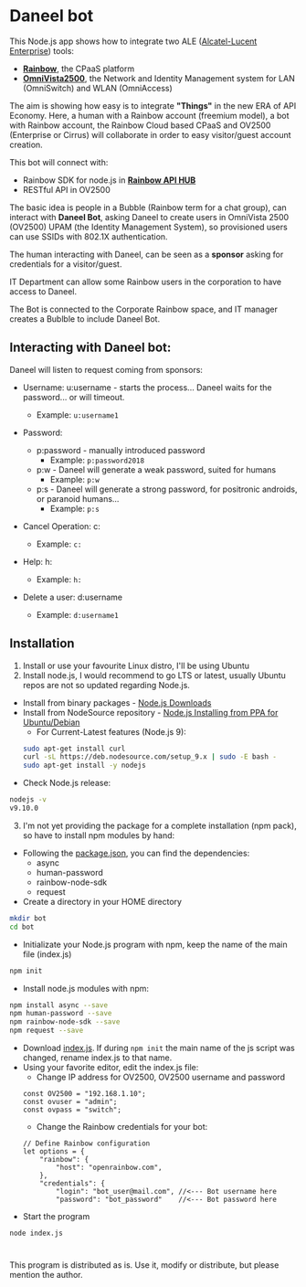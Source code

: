 # Daneel bot

This Node.js app shows how to integrate two ALE ([Alcatel-Lucent Enterprise](https://www.al-enterprise.com/)) tools:
- [**Rainbow**](https://www.openrainbow.com/), the CPaaS platform
- [**OmniVista2500**](https://www.al-enterprise.com/en/products/network-management-security/omnivista-2500-network-management-system), the Network and Identity Management system for LAN (OmniSwitch) and WLAN (OmniAccess)

The aim is showing how easy is to integrate **"Things"** in the new ERA of API Economy. Here, a human with a Rainbow account (freemium model), a bot with Rainbow account, the Rainbow Cloud based CPaaS and OV2500 (Enterprise or Cirrus) will collaborate in order to easy visitor/guest account creation.

This bot will connect with:
- Rainbow SDK for node.js in [**Rainbow API HUB**](https://api.openrainbow.com/#/)
- RESTful API in OV2500

The basic idea is people in a Bubble (Rainbow term for a chat group), can interact with **Daneel Bot**, asking Daneel to create users in OmniVista 2500 (OV2500) UPAM (the Identity Management System), so provisioned users can use SSIDs with 802.1X authentication.

The human interacting with Daneel, can be seen as a **sponsor** asking for credentials for a visitor/guest.

IT Department can allow some Rainbow users in the corporation to have access to Daneel.

The Bot is connected to the Corporate Rainbow space, and IT manager creates a Bublble to include Daneel Bot.

## Interacting with Daneel bot:

Daneel will listen to request coming from sponsors:

- Username: u:username - starts the process... Daneel waits for the password... or will timeout.
  - Example: `u:username1`

- Password: 
  - p:password - manually introduced password
    - Example: `p:password2018`
  - p:w - Daneel will generate a weak password, suited for humans
    - Example: `p:w`
  - p:s - Daneel will generate a strong password, for positronic androids, or paranoid humans...
    - Example: `p:s`

- Cancel Operation: c:
  - Example: `c:`

- Help: h:
  - Example: `h:`

- Delete a user: d:username
  - Example: `d:username1`

## Installation

1. Install or use your favourite Linux distro, I'll be using Ubuntu
2. Install node.js, I would recommend to go LTS or latest, usually Ubuntu repos are not so updated regarding Node.js.
  - Install from binary packages - [Node.js Downloads](https://nodejs.org/en/download/)
  - Install from NodeSource repository - [Node.js Installing from PPA for Ubuntu/Debian](https://nodejs.org/en/download/package-manager/#debian-and-ubuntu-based-linux-distributions)
    * For Current-Latest features (Node.js 9):
    ```bash
    sudo apt-get install curl
    curl -sL https://deb.nodesource.com/setup_9.x | sudo -E bash -
    sudo apt-get install -y nodejs
    ```
  - Check Node.js release:
  ```bash
  nodejs -v
  v9.10.0
  ```
3. I'm not yet providing the package for a complete installation (npm pack), so have to install npm modules by hand:
  - Following the [package.json](https://github.com/jarasanz/rainbow-ov2500/blob/master/package.json), you can find the dependencies:
    - async
    - human-password
    - rainbow-node-sdk
    - request
  - Create a directory in your HOME directory
  ```bash
  mkdir bot
  cd bot
  ```
  - Initializate your Node.js program with npm, keep the name of the main file (index.js)
  ```bash
  npm init
  ```
  - Install node.js modules with npm:
  ```bash
  npm install async --save
  npm human-password --save
  npm rainbow-node-sdk --save
  npm request --save
  ```
  - Download [index.js](https://github.com/jarasanz/rainbow-ov2500/blob/master/index.js). If during ```npm init``` the main name of the js script was changed, rename index.js to that name.
  - Using your favorite editor, edit the index.js file:
    - Change IP address for OV2500, OV2500 username and password
    ```node
    const OV2500 = "192.168.1.10";
    const ovuser = "admin";
    const ovpass = "switch";
    ```
    - Change the Rainbow credentials for your bot:
    ```node
    // Define Rainbow configuration
    let options = {
        "rainbow": {
            "host": "openrainbow.com",     
        },
        "credentials": {
            "login": "bot_user@mail.com", //<--- Bot username here
            "password": "bot_password"    //<--- Bot password here
    ```
  - Start the program
  ```bash
  node index.js
  ```

# 
This program is distributed as is. Use it, modify or distribute, but please mention the author.
